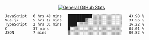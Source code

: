 <p align="center">
  <a href="https://github.com/AndyDevv">
    <img src="https://github-readme-stats.vercel.app/api?username=AndyDevv&custom_title=General%20GitHub%20Stats&theme=aura_dark" alt="General GitHub Stats">
  </a>
</p>

<!--START_SECTION:waka-->
```text
JavaScript   6 hrs 49 mins   ███████████░░░░░░░░░░░░░░   43.98 % 
Vue.js       5 hrs 12 mins   ████████▒░░░░░░░░░░░░░░░░   33.56 % 
TypeScript   2 hrs 31 mins   ████░░░░░░░░░░░░░░░░░░░░░   16.22 % 
C            37 mins         █░░░░░░░░░░░░░░░░░░░░░░░░   04.01 % 
JSON         7 mins          ▒░░░░░░░░░░░░░░░░░░░░░░░░   00.82 % 
```
<!--END_SECTION:waka-->
